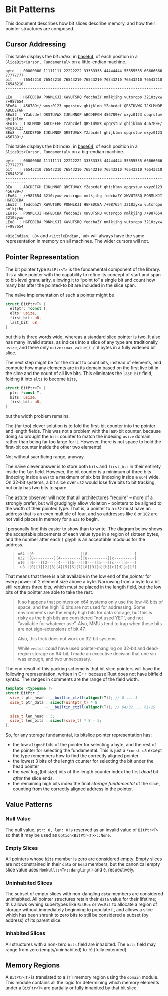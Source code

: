 # Bit Patterns

This document describes how bit slices describe memory, and how their pointer
structures are composed.

## Cursor Addressing

This table displays the *bit index*, in [base64], of each position in a
`SliceBit<Cursor, Fundamental>` on a little-endian machine.

```text
byte  | 00000000 11111111 22222222 33333333 44444444 55555555 66666666 77777777
bit   | 76543210 76543210 76543210 76543210 76543210 76543210 76543210 76543210
------+------------------------------------------------------------------------
LEu__ | HGFEDCBA PONMLKJI XWVUTSRQ fedcbaZY nmlkjihg vutsrqpo 3210zyxw /+987654
BEu64 | 456789+/ wxyz0123 opqrstuv ghijklmn YZabcdef QRSTUVWX IJKLMNOP ABCDEFGH
BEu32 | YZabcdef QRSTUVWX IJKLMNOP ABCDEFGH 456789+/ wxyz0123 opqrstuv ghijklmn
BEu16 | IJKLMNOP ABCDEFGH YZabcdef QRSTUVWX opqrstuv ghijklmn 456789+/ wxyz0123
BEu8  | ABCDEFGH IJKLMNOP QRSTUVWX YZabcdef ghijklmn opqrstuv wxyz0123 456789+/
```

This table displays the bit index, in [base64], of each position in a
`SliceBit<Cursor, Fundamental>` on a big-endian machine.

```text
byte  | 00000000 11111111 22222222 33333333 44444444 55555555 66666666 77777777
bit   | 76543210 76543210 76543210 76543210 76543210 76543210 76543210 76543210
------+------------------------------------------------------------------------
BEu__ | ABCDEFGH IJKLMNOP QRSTUVWX YZabcdef ghijklmn opqrstuv wxyz0123 456789+/
LEu64 | /+987654 3210zyxw vutsrqpo nmlkjihg fedcbaZY XWVUTSRQ PONMLKJI HGFEDCBA
LEu32 | fedcbaZY XWVUTSRQ PONMLKJI HGFEDCBA /+987654 3210zyxw vutsrqpo nmlkjihg
LEu16 | PONMLKJI HGFEDCBA fedcbaZY XWVUTSRQ vutsrqpo nmlkjihg /+987654 3210zyxw
LEu8  | HGFEDCBA PONMLKJI XWVUTSRQ fedcbaZY nmlkjihg vutsrqpo 3210zyxw /+987654
```

`<BigEndian, u8>` and `<LittleEndian, u8>` will always have the same
representation in memory on all machines. The wider cursors will not.

## Pointer Representation

The bit pointer type `BitPtr<T>` is the fundamental component of the library. It
is a slice pointer with the capability to refine its concept of start and span
to bit-level granularity, allowing it to “point to” a single bit and count how
many bits after the pointed-to bit are included in the slice span.

The naïve implementation of such a pointer might be

```rust
struct BitPtr<T> {
  eltptr: *const T,
  elts: usize,
  first_bit: u8,
  last_bit: u8,
}
```

but this is three words wide, whereas a standard slice pointer is two. It also
has many invalid states, as indices into a slice of any type are traditionally
`usize`, and there only `usize::max_value() / 8` bytes in a fully widened bit
slice.

The next step might be for the struct to count bits, instead of elements, and
compute how many elements are in its domain based on the first live bit in the
slice and the count of all live bits. This eliminates the `last_bit` field,
folding it into `elts` to become `bits`,

```rust
struct BitPtr<T> {
  ptr: *const T,
  bits: usize,
  first_bit: u8,
}
```

but the width problem remains.

The (far too) clever solution is to fold the first-bit counter into the pointer
and length fields. This was not a problem with the last-bit counter, because
doing so brought the `bits` counter to match the indexing `usize` domain rather
than being far too large for it. However, there is not space to hold the
first-bit counter inside the other two elements!

Not without sacrificing range, anyway.

The naïve clever answer is to store both `bits` and `first_bit` in their
entirety inside the `len` field. However, the bit counter is a minimum of three
bits (indexing inside a `u8`) to a maximum of six bits (indexing inside a `u64`)
wide. On 32-bit systems, a bit slice over `u32` would lose five bits to bit
tracking, but only has two bits to spare.

The astute observer will note that all architectures “require” – more of a
strongly prefer, but will grudgingly allow violation – pointers to be aligned to
the width of their pointed type. That is, a pointer to a `u32` must have an
address that is an even multiple of four, and so addresses like `6` or `102` are
not valid places in memory for a `u32` to begin.

I personally find this easier to show than to write. The diagram below shows the
acceptable placements of each value type in a region of sixteen bytes, and the
number after each `[` glyph is an acceptable modulus for the address.

> ```text
> u64 |[0---------------------][8---------------------]
> u32 |[0---------][4---------][8---------][c---------]
> u16 |[0---][2---][4---][6---][8---][a---][c---][e---]
>  u8 |[0][1][2][3][4][5][6][7][8][9][a][b][c][d][e][f]
> ```

That means that there is a bit available in the low end of the *pointer* for
every power of 2 element size above a byte. Narrowing from a byte to a bit still
requires three bits, which must be placed in the length field, but the low bits
of the pointer are able to take the rest.

> It so happens that pointers on x64 systems only use the low 48 bits of space,
> and the high 16 bits are not used for addressing. Some environments use the
> empty high bits for data storage, but this is risky as the high bits are
> considered “not used YET”, and not “available for whatever use”. Also, MMUs
> tend to trap when these bits are not sign-extensions of bit 47.
>
> Also, this trick does not work on 32-bit systems.
>
> While `vecbit` *could* have used pointer-mangling on 32-bit and dead-region
> storage on 64-bit, I made an executive decision that one sin was enough, and
> two unnecessary.

The end result of this packing scheme is that bit slice pointers will have the
following representation, written in C++ because Rust does not have bitfield
syntax. The ranges in comments are the range of the field width.

```cpp
template <typename T>
struct BitPtr {
  size_t ptr_head : __builtin_ctzll(alignof(T)); // 0 ... 3
  size_t ptr_data : sizeof(uintptr_t) * 8
                  - __builtin_ctzll(alignof(T)); // 64/32 ... 61/29

  size_t len_head : 3;
  size_t len_bits : sizeof(size_t) * 8 - 3;
};
```

So, for any storage fundamental, its bitslice pointer representation has:

- the low `alignof` bits of the pointer for selecting a byte, and the rest of
  the pointer for selecting the fundamental. This is just a `*const u8` except
  the type remembers how to find the correctly aligned pointer.
- the lowest 3 bits of the length counter for selecting the bit under the head
  pointer
- the *next* log<sub>2</sub>(bit size) bits of the length counter index the
  first *dead* bit *after* the slice ends.
- the remaining high bits index the final *storage fundamental* of the slice,
  counting from the correctly aligned address in the pointer.

## Value Patterns

### Null Value

The null value, `ptr: 0, len: 0` is reserved as an invalid value of `BitPtr<T>`
so that it may be used as `Option<BitPtr<T>>::None`.

### Empty Slices

All pointers whose `bits` member is zero are considered empty. Empty slices are
not constrained in their `data` or `head` members, but the canonical empty slice
value uses `NonNull::<T>::dangling()` and `0`, respectively.

### Uninhabited Slices

The subset of empty slices with non-dangling `data` members are considered
uninhabited. All pointer structures retain their `data` value for their
lifetime; this allows owning supertypes like `BitBox` or `VecBit` to allocate a
region of storage without immediately beginning to populate it, and allows a
slice which has been shrunk to zero bits to still be considered a subset (by
address) of its parent slice.

### Inhabited Slices

All structures with a non-zero `bits` field are inhabited. The `bits` field may
range from zero (empty/uninhabited) to `!0` (fully extended).

## Memory Regions

A `BitPtr<T>` is translated to a `[T]` memory region using the `domain` module.
This module contains all the logic for determining which memory elements under a
`BitPtr<T>` are partially or fully inhabited by that bit slice.

[base64]: https://en.wikipedia.org/wiki/Base64
